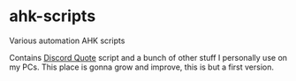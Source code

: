 # ahk-scripts
Various automation AHK scripts

Contains [Discord Quote](https://www.reddit.com/r/discordapp/comments/cjzzdu/discord_quote_ahk_extension/) script and a bunch of other stuff I personally use on my PCs. This place is gonna grow and improve, this is but a first version.
